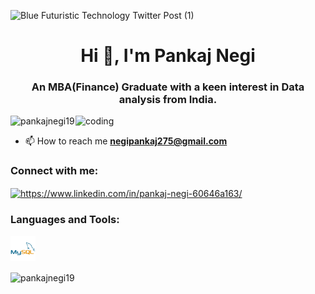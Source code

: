 ![Blue Futuristic Technology Twitter Post (1)](https://github.com/Pankajnegi19/Pankajnegi19/assets/138196491/ce212276-3503-46b4-a090-3f73ebf4104b)

<h1 align="center">Hi 👋, I'm Pankaj Negi</h1>
<h3 align="center">An MBA(Finance) Graduate with a keen interest in Data analysis from India.</h3>

<img align="right" alt="coding" width="400" src="https://admin.qltech.com.au/wp-content/uploads/2019/10/Integrated-Thinking-or-Systems-Thinking-bg.gif">

<p align="left"> <img src="https://komarev.com/ghpvc/?username=pankajnegi19&label=Profile%20views&color=0e75b6&style=flat" alt="pankajnegi19" /> </p>

- 📫 How to reach me **negipankaj275@gmail.com**

<h3 align="left">Connect with me:</h3>
<p align="left">
<a href="https://linkedin.com/in/https://www.linkedin.com/in/pankaj-negi-60646a163/" target="blank"><img align="center" src="https://raw.githubusercontent.com/rahuldkjain/github-profile-readme-generator/master/src/images/icons/Social/linked-in-alt.svg" alt="https://www.linkedin.com/in/pankaj-negi-60646a163/" height="30" width="40" /></a>
</p>

<h3 align="left">Languages and Tools:</h3>
<p align="left"> <a href="https://www.mysql.com/" target="_blank" rel="noreferrer"> <img src="https://raw.githubusercontent.com/devicons/devicon/master/icons/mysql/mysql-original-wordmark.svg" alt="mysql" width="40" height="40"/> </a> </p>

<p><img align="center" src="https://github-readme-stats.vercel.app/api/top-langs?username=pankajnegi19&show_icons=true&locale=en&layout=compact" alt="pankajnegi19" /></p>


